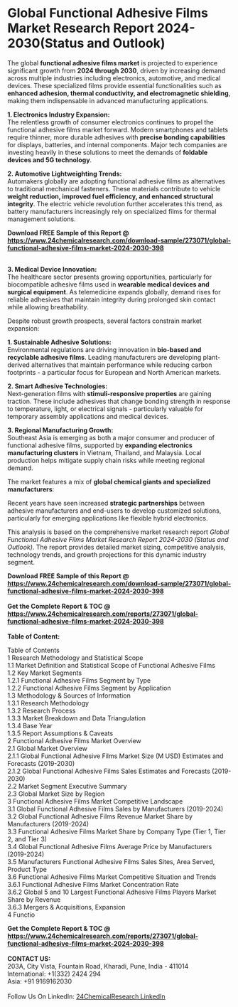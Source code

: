 <h1>Global Functional Adhesive Films Market Research Report 2024-2030(Status and Outlook)</h1><p>The global <strong>functional adhesive films market</strong> is projected to experience significant growth from <strong>2024 through 2030</strong>, driven by increasing demand across multiple industries including electronics, automotive, and medical devices. These specialized films provide essential functionalities such as <strong>enhanced adhesion, thermal conductivity, and electromagnetic shielding</strong>, making them indispensable in advanced manufacturing applications.</p><p><strong>1. Electronics Industry Expansion:</strong><br>
The relentless growth of consumer electronics continues to propel the functional adhesive films market forward. Modern smartphones and tablets require thinner, more durable adhesives with <strong>precise bonding capabilities</strong> for displays, batteries, and internal components. Major tech companies are investing heavily in these solutions to meet the demands of <strong>foldable devices and 5G technology</strong>.</p><p><strong>2. Automotive Lightweighting Trends:</strong><br>
Automakers globally are adopting functional adhesive films as alternatives to traditional mechanical fasteners. These materials contribute to vehicle <strong>weight reduction, improved fuel efficiency, and enhanced structural integrity</strong>. The electric vehicle revolution further accelerates this trend, as battery manufacturers increasingly rely on specialized films for thermal management solutions.</p><div><b>Download FREE Sample of this Report @ 
            <a href="https://www.24chemicalresearch.com/download-sample/273071/global-functional-adhesive-films-market-2024-2030-398">
            https://www.24chemicalresearch.com/download-sample/273071/global-functional-adhesive-films-market-2024-2030-398</a></b></div><br><p><strong>3. Medical Device Innovation:</strong><br>
The healthcare sector presents growing opportunities, particularly for biocompatible adhesive films used in <strong>wearable medical devices and surgical equipment</strong>. As telemedicine expands globally, demand rises for reliable adhesives that maintain integrity during prolonged skin contact while allowing breathability.</p><p>Despite robust growth prospects, several factors constrain market expansion:</p><p><strong>1. Sustainable Adhesive Solutions:</strong><br>
Environmental regulations are driving innovation in <strong>bio-based and recyclable adhesive films</strong>. Leading manufacturers are developing plant-derived alternatives that maintain performance while reducing carbon footprints - a particular focus for European and North American markets.</p><p><strong>2. Smart Adhesive Technologies:</strong><br>
Next-generation films with <strong>stimuli-responsive properties</strong> are gaining traction. These include adhesives that change bonding strength in response to temperature, light, or electrical signals - particularly valuable for temporary assembly applications and medical devices.</p><p><strong>3. Regional Manufacturing Growth:</strong><br>
Southeast Asia is emerging as both a major consumer and producer of functional adhesive films, supported by <strong>expanding electronics manufacturing clusters</strong> in Vietnam, Thailand, and Malaysia. Local production helps mitigate supply chain risks while meeting regional demand.</p><p>The market features a mix of <strong>global chemical giants and specialized manufacturers</strong>:</p><p>Recent years have seen increased <strong>strategic partnerships</strong> between adhesive manufacturers and end-users to develop customized solutions, particularly for emerging applications like flexible hybrid electronics.</p><p>This analysis is based on the comprehensive market research report <em>Global Functional Adhesive Films Market Research Report 2024-2030 (Status and Outlook)</em>. The report provides detailed market sizing, competitive analysis, technology trends, and growth projections for this dynamic industry segment.</p><div><b>Download FREE Sample of this Report @ 
            <a href="https://www.24chemicalresearch.com/download-sample/273071/global-functional-adhesive-films-market-2024-2030-398">
            https://www.24chemicalresearch.com/download-sample/273071/global-functional-adhesive-films-market-2024-2030-398</a></b></div><br><div><b>Get the Complete Report & TOC @ 
            <a href="https://www.24chemicalresearch.com/reports/273071/global-functional-adhesive-films-market-2024-2030-398">
            https://www.24chemicalresearch.com/reports/273071/global-functional-adhesive-films-market-2024-2030-398</a></b></div><br>
            <b>Table of Content:</b><p>Table of Contents<br />
1 Research Methodology and Statistical Scope<br />
1.1 Market Definition and Statistical Scope of Functional Adhesive Films<br />
1.2 Key Market Segments<br />
1.2.1 Functional Adhesive Films Segment by Type<br />
1.2.2 Functional Adhesive Films Segment by Application<br />
1.3 Methodology & Sources of Information<br />
1.3.1 Research Methodology<br />
1.3.2 Research Process<br />
1.3.3 Market Breakdown and Data Triangulation<br />
1.3.4 Base Year<br />
1.3.5 Report Assumptions & Caveats<br />
2 Functional Adhesive Films Market Overview<br />
2.1 Global Market Overview<br />
2.1.1 Global Functional Adhesive Films Market Size (M USD) Estimates and Forecasts (2019-2030)<br />
2.1.2 Global Functional Adhesive Films Sales Estimates and Forecasts (2019-2030)<br />
2.2 Market Segment Executive Summary<br />
2.3 Global Market Size by Region<br />
3 Functional Adhesive Films Market Competitive Landscape<br />
3.1 Global Functional Adhesive Films Sales by Manufacturers (2019-2024)<br />
3.2 Global Functional Adhesive Films Revenue Market Share by Manufacturers (2019-2024)<br />
3.3 Functional Adhesive Films Market Share by Company Type (Tier 1, Tier 2, and Tier 3)<br />
3.4 Global Functional Adhesive Films Average Price by Manufacturers (2019-2024)<br />
3.5 Manufacturers Functional Adhesive Films Sales Sites, Area Served, Product Type<br />
3.6 Functional Adhesive Films Market Competitive Situation and Trends<br />
3.6.1 Functional Adhesive Films Market Concentration Rate<br />
3.6.2 Global 5 and 10 Largest Functional Adhesive Films Players Market Share by Revenue<br />
3.6.3 Mergers & Acquisitions, Expansion<br />
4 Functio</p><div><b>Get the Complete Report & TOC @ 
            <a href="https://www.24chemicalresearch.com/reports/273071/global-functional-adhesive-films-market-2024-2030-398">
            https://www.24chemicalresearch.com/reports/273071/global-functional-adhesive-films-market-2024-2030-398</a></b></div><br><b>CONTACT US:</b><br>
            203A, City Vista, Fountain Road, Kharadi, Pune, India - 411014<br>
            International: +1(332) 2424 294<br>
            Asia: +91 9169162030 <br><br>
            Follow Us On LinkedIn: <a href="https://www.linkedin.com/company/24chemicalresearch/">24ChemicalResearch LinkedIn</a>